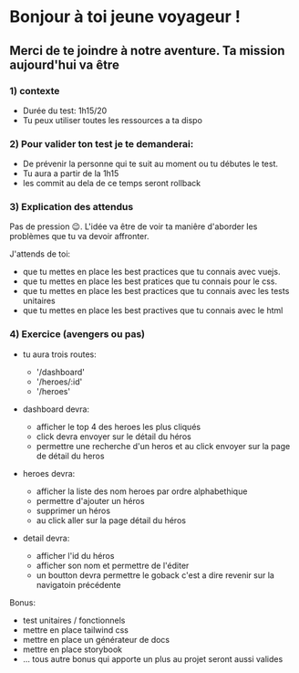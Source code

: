# Bonjour à toi jeune voyageur !

## Merci de te joindre à notre aventure. Ta mission aujourd'hui va être 

### 1) contexte
- Durée du test: 1h15/20
- Tu peux utiliser toutes les ressources a ta dispo

### 2) Pour valider ton test je te demanderai:
- De prévenir la personne qui te suit au moment ou tu débutes le test.
- Tu aura a partir de la 1h15
- les commit au dela de ce temps seront rollback

### 3) Explication des attendus

Pas de pression :wink:. L'idée va être de voir ta maniêre d'aborder les problèmes que tu va devoir affronter.

J'attends de toi:
- que tu mettes en place les best practices que tu connais avec vuejs.
- que tu mettes en place les best pratices que tu connais pour le css.
- que tu mettes en place les best practices que tu connais avec les tests unitaires
- que tu mettes en place les best practives que tu connais avec le html


### 4) Exercice (avengers ou pas)

- tu aura trois routes:
  - '/dashboard'
  - '/heroes/:id'
  - '/heroes'

- dashboard devra:
  - afficher le top 4 des heroes les plus cliqués
  - click devra envoyer sur le détail du héros
  - permettre une recherche d'un heros et au click envoyer sur la page de détail du heros

- heroes devra:
  - afficher la liste des nom heroes par ordre alphabethique 
  - permettre d'ajouter un héros
  - supprimer un héros
  - au click aller sur la page détail du héros

- detail devra:
  - afficher l'id du héros
  - afficher son nom et permettre de l'éditer
  - un boutton devra permettre le goback c'est a dire revenir sur la navigatoin précédente


Bonus:

 -  test unitaires / fonctionnels
 -  mettre en place tailwind css
 -  mettre en place un générateur de docs
 -  mettre en place storybook
 - ... tous autre bonus qui apporte un plus au projet seront aussi valides